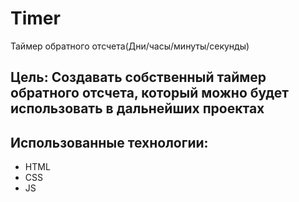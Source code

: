 # Timer
Таймер обратного отсчета(Дни/часы/минуты/секунды)

## Цель: Создавать собственный таймер обратного отсчета, который можно будет использовать в дальнейших проектах

## Использованныe технологии:
* HTML
* CSS
* JS

